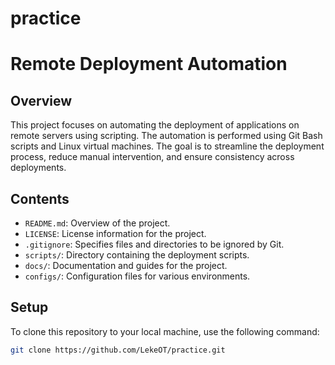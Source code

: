 # practice
# Remote Deployment Automation

## Overview
This project focuses on automating the deployment of applications on remote servers using scripting. The automation is performed using Git Bash scripts and Linux virtual machines. The goal is to streamline the deployment process, reduce manual intervention, and ensure consistency across deployments.

## Contents
- `README.md`: Overview of the project.
- `LICENSE`: License information for the project.
- `.gitignore`: Specifies files and directories to be ignored by Git.
- `scripts/`: Directory containing the deployment scripts.
- `docs/`: Documentation and guides for the project.
- `configs/`: Configuration files for various environments.

## Setup
To clone this repository to your local machine, use the following command:
```bash
git clone https://github.com/LekeOT/practice.git
